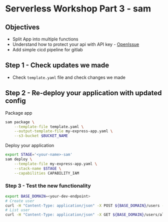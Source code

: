 # Serverless Workshop Part 3 - sam

## Objectives
- Split App into multiple functions
- Understand how to protect your api with API key - [OpenIssue](https://github.com/awslabs/serverless-application-model/issues/49)
- Add simple cicd pipeline for gitlab

## Step 1 - Check updates we made
- Check `template.yaml` file and check changes we made


## Step 2 - Re-deploy your application with updated config
Package app
```bash
sam package \
    --template-file template.yaml \
    --output-template-file my-express-app.yaml \
    --s3-bucket $BUCKET_NAME
```

Deploy your application

```bash
export STAGE='<your-name>-sam'
sam deploy \
    --template-file my-express-app.yaml \
    --stack-name $STAGE \
    --capabilities CAPABILITY_IAM
```
### Step 3 - Test the new functionality
```bash
export BASE_DOMAIN=<your-dev-endpoint>
# Create user
curl -H "Content-Type: application/json" -X POST ${BASE_DOMAIN}/users -d '{"userId": "alexdebrie1", "name": "Alex DeBrie"}'
# List user
curl -H "Content-Type: application/json" -X GET ${BASE_DOMAIN}/users/alexdebrie1
```
